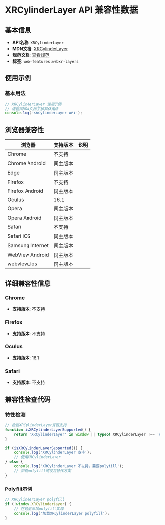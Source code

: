 # XRCylinderLayer API 兼容性数据

## 基本信息

- **API名称**: `XRCylinderLayer`
- **MDN文档**: [XRCylinderLayer](https://developer.mozilla.org/docs/Web/API/XRCylinderLayer)
- **规范文档**: [查看规范](https://immersive-web.github.io/layers/#xrcylinderayertype)
- **标签**: `web-features:webxr-layers`

## 使用示例

### 基本用法

```javascript
// XRCylinderLayer 使用示例
// 请查阅MDN文档了解具体用法
console.log('XRCylinderLayer API');
```

## 浏览器兼容性

| 浏览器 | 支持版本 | 说明 |
|--------|----------|------|
| Chrome | 不支持 |  |
| Chrome Android | 同主版本 |  |
| Edge | 同主版本 |  |
| Firefox | 不支持 |  |
| Firefox Android | 同主版本 |  |
| Oculus | 16.1 |  |
| Opera | 同主版本 |  |
| Opera Android | 同主版本 |  |
| Safari | 不支持 |  |
| Safari iOS | 同主版本 |  |
| Samsung Internet | 同主版本 |  |
| WebView Android | 同主版本 |  |
| webview_ios | 同主版本 |  |

## 详细兼容性信息

### Chrome

- **支持版本**: 不支持

### Firefox

- **支持版本**: 不支持

### Oculus

- **支持版本**: 16.1

### Safari

- **支持版本**: 不支持

## 兼容性检查代码

### 特性检测

```javascript
// 检查XRCylinderLayer是否支持
function isXRCylinderLayerSupported() {
    return 'XRCylinderLayer' in window || typeof XRCylinderLayer !== 'undefined';
}

if (isXRCylinderLayerSupported()) {
    console.log('XRCylinderLayer 支持');
    // 使用XRCylinderLayer
} else {
    console.log('XRCylinderLayer 不支持，需要polyfill');
    // 加载polyfill或使用替代方案
}
```

### Polyfill示例

```javascript
// XRCylinderLayer polyfill
if (!window.XRCylinderLayer) {
    // 在这里添加polyfill实现
    console.log('加载XRCylinderLayer polyfill');
}
```

